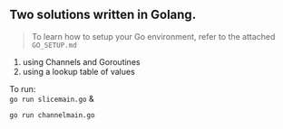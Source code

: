 ## Two solutions written in Golang.

  > To learn how to setup your Go environment, refer to the attached `GO_SETUP.md`  

1. using Channels and Goroutines
2. using a lookup table of values  

To run:  
`go run slicemain.go` &  

`go run channelmain.go`
